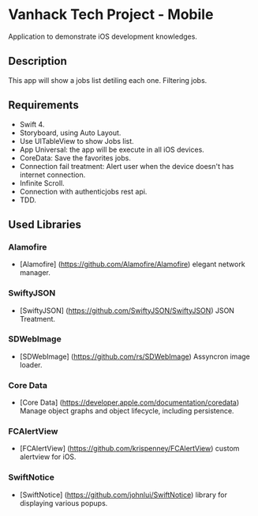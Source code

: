 # Vanhack Tech Project - Mobile
Application to demonstrate iOS development knowledges.

## Description
This app will show a jobs list detiling each one.
Filtering jobs.

## Requirements

* Swift 4.
* Storyboard, using Auto Layout.
* Use UITableView to show Jobs list.
* App Universal: the app will be execute in all iOS devices.
* CoreData: Save the favorites jobs.
* Connection fail treatment: Alert user when the device doesn't has internet connection.
* Infinite Scroll.
* Connection with authenticjobs rest api.
* TDD.

## Used Libraries

### Alamofire

* [Alamofire] (https://github.com/Alamofire/Alamofire) elegant network manager.

### SwiftyJSON

* [SwiftyJSON] (https://github.com/SwiftyJSON/SwiftyJSON) JSON Treatment.

### SDWebImage

* [SDWebImage] (https://github.com/rs/SDWebImage) Assyncron image loader.

### Core Data

* [Core Data] (https://developer.apple.com/documentation/coredata) Manage object graphs and object lifecycle, including persistence.

### FCAlertView

* [FCAlertView] (https://github.com/krispenney/FCAlertView) custom alertview for iOS.

### SwiftNotice

* [SwiftNotice] (https://github.com/johnlui/SwiftNotice) library for displaying various popups.




